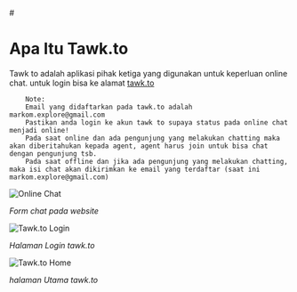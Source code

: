 #<h1><i class="fa fa-question"></i> Apa Itu Tawk.to</h1>

Tawk to adalah aplikasi pihak ketiga yang digunakan untuk keperluan online chat. untuk login bisa ke alamat [tawk.to](https://dashboard.tawk.to/login)

		Note:
		Email yang didaftarkan pada tawk.to adalah markom.explore@gmail.com
		Pastikan anda login ke akun tawk to supaya status pada online chat menjadi online!
		Pada saat online dan ada pengunjung yang melakukan chatting maka akan diberitahukan kepada agent, agent harus join untuk bisa chat dengan pengunjung tsb.
		Pada saat offline dan jika ada pengunjung yang melakukan chatting, maka isi chat akan dikirimkan ke email yang terdaftar (saat ini markom.explore@gmail.com)

![Online Chat](../img/online.jpg)

*Form chat pada website*

![Tawk.to Login](../img/tawk-login.jpg)

*Halaman Login tawk.to*

![Tawk.to Home](../img/tawk-home.jpg)

*halaman Utama tawk.to*
